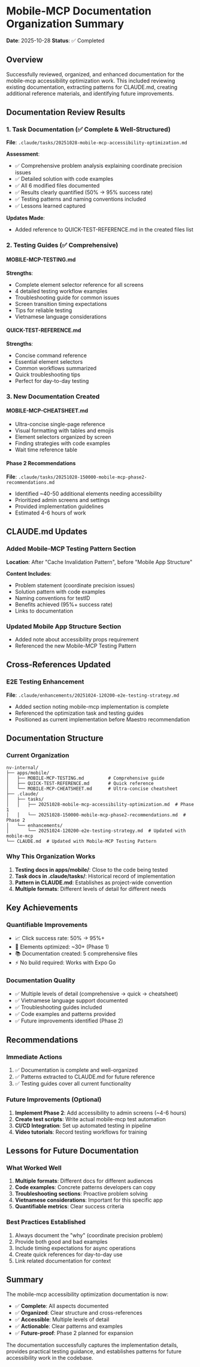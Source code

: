 # Mobile-MCP Documentation Organization Summary

**Date**: 2025-10-28
**Status**: ✅ Completed

## Overview

Successfully reviewed, organized, and enhanced documentation for the mobile-mcp accessibility optimization work. This included reviewing existing documentation, extracting patterns for CLAUDE.md, creating additional reference materials, and identifying future improvements.

## Documentation Review Results

### 1. Task Documentation (✅ Complete & Well-Structured)

**File**: `.claude/tasks/20251028-mobile-mcp-accessibility-optimization.md`

**Assessment**:
- ✅ Comprehensive problem analysis explaining coordinate precision issues
- ✅ Detailed solution with code examples
- ✅ All 6 modified files documented
- ✅ Results clearly quantified (50% → 95% success rate)
- ✅ Testing patterns and naming conventions included
- ✅ Lessons learned captured

**Updates Made**:
- Added reference to QUICK-TEST-REFERENCE.md in the created files list

### 2. Testing Guides (✅ Comprehensive)

#### MOBILE-MCP-TESTING.md
**Strengths**:
- Complete element selector reference for all screens
- 4 detailed testing workflow examples
- Troubleshooting guide for common issues
- Screen transition timing expectations
- Tips for reliable testing
- Vietnamese language considerations

#### QUICK-TEST-REFERENCE.md
**Strengths**:
- Concise command reference
- Essential element selectors
- Common workflows summarized
- Quick troubleshooting tips
- Perfect for day-to-day testing

### 3. New Documentation Created

#### MOBILE-MCP-CHEATSHEET.md
- Ultra-concise single-page reference
- Visual formatting with tables and emojis
- Element selectors organized by screen
- Finding strategies with code examples
- Wait time reference table

#### Phase 2 Recommendations
**File**: `.claude/tasks/20251028-150000-mobile-mcp-phase2-recommendations.md`
- Identified ~40-50 additional elements needing accessibility
- Prioritized admin screens and settings
- Provided implementation guidelines
- Estimated 4-6 hours of work

## CLAUDE.md Updates

### Added Mobile-MCP Testing Pattern Section

**Location**: After "Cache Invalidation Pattern", before "Mobile App Structure"

**Content Includes**:
- Problem statement (coordinate precision issues)
- Solution pattern with code examples
- Naming conventions for testID
- Benefits achieved (95%+ success rate)
- Links to documentation

### Updated Mobile App Structure Section
- Added note about accessibility props requirement
- Referenced the new Mobile-MCP Testing Pattern

## Cross-References Updated

### E2E Testing Enhancement
**File**: `.claude/enhancements/20251024-120200-e2e-testing-strategy.md`
- Added section noting mobile-mcp implementation is complete
- Referenced the optimization task and testing guides
- Positioned as current implementation before Maestro recommendation

## Documentation Structure

### Current Organization
```
nv-internal/
├── apps/mobile/
│   ├── MOBILE-MCP-TESTING.md         # Comprehensive guide
│   ├── QUICK-TEST-REFERENCE.md       # Quick reference
│   └── MOBILE-MCP-CHEATSHEET.md      # Ultra-concise cheatsheet
├── .claude/
│   ├── tasks/
│   │   ├── 20251028-mobile-mcp-accessibility-optimization.md  # Phase 1
│   │   └── 20251028-150000-mobile-mcp-phase2-recommendations.md  # Phase 2
│   └── enhancements/
│       └── 20251024-120200-e2e-testing-strategy.md  # Updated with mobile-mcp
└── CLAUDE.md  # Updated with Mobile-MCP Testing Pattern
```

### Why This Organization Works
1. **Testing docs in apps/mobile/**: Close to the code being tested
2. **Task docs in .claude/tasks/**: Historical record of implementation
3. **Pattern in CLAUDE.md**: Establishes as project-wide convention
4. **Multiple formats**: Different levels of detail for different needs

## Key Achievements

### Quantifiable Improvements
- 📈 Click success rate: 50% → 95%+
- 🎯 Elements optimized: ~30+ (Phase 1)
- 📚 Documentation created: 5 comprehensive files
- ⚡ No build required: Works with Expo Go

### Documentation Quality
- ✅ Multiple levels of detail (comprehensive → quick → cheatsheet)
- ✅ Vietnamese language support documented
- ✅ Troubleshooting guides included
- ✅ Code examples and patterns provided
- ✅ Future improvements identified (Phase 2)

## Recommendations

### Immediate Actions
1. ✅ Documentation is complete and well-organized
2. ✅ Patterns extracted to CLAUDE.md for future reference
3. ✅ Testing guides cover all current functionality

### Future Improvements (Optional)
1. **Implement Phase 2**: Add accessibility to admin screens (~4-6 hours)
2. **Create test scripts**: Write actual mobile-mcp test automation
3. **CI/CD Integration**: Set up automated testing in pipeline
4. **Video tutorials**: Record testing workflows for training

## Lessons for Future Documentation

### What Worked Well
1. **Multiple formats**: Different docs for different audiences
2. **Code examples**: Concrete patterns developers can copy
3. **Troubleshooting sections**: Proactive problem solving
4. **Vietnamese considerations**: Important for this specific app
5. **Quantifiable metrics**: Clear success criteria

### Best Practices Established
1. Always document the "why" (coordinate precision problem)
2. Provide both good and bad examples
3. Include timing expectations for async operations
4. Create quick references for day-to-day use
5. Link related documentation for context

## Summary

The mobile-mcp accessibility optimization documentation is now:
- ✅ **Complete**: All aspects documented
- ✅ **Organized**: Clear structure and cross-references
- ✅ **Accessible**: Multiple levels of detail
- ✅ **Actionable**: Clear patterns and examples
- ✅ **Future-proof**: Phase 2 planned for expansion

The documentation successfully captures the implementation details, provides practical testing guidance, and establishes patterns for future accessibility work in the codebase.